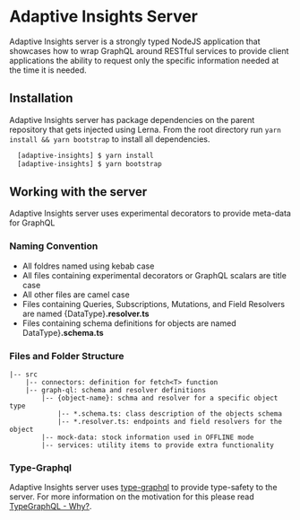 # Adaptive Insights Server

Adaptive Insights server is a strongly typed NodeJS application that showcases how to wrap GraphQL around RESTful services to provide client applications the ability to request only the specific information needed at the time it is needed.

## Installation

Adaptive Insights server has package dependencies on the parent repository that gets injected using Lerna. From the root directory run `yarn install && yarn bootstrap` to install all dependencies.

```sh
  [adaptive-insights] $ yarn install
  [adaptive-insights] $ yarn bootstrap
```

## Working with the server

Adaptive Insights server uses experimental decorators to provide meta-data for GraphQL

### Naming Convention

- All foldres named using kebab case
- All files containing experimental decorators or GraphQL scalars are title case
- All other files are camel case
- Files containing Queries, Subscriptions, Mutations, and Field Resolvers are named {DataType}**.resolver.ts**
- Files containing schema definitions for objects are named DataType}**.schema.ts**

### Files and Folder Structure

    |-- src
        |-- connectors: definition for fetch<T> function
        |-- graph-ql: schema and resolver definitions
            |-- {object-name}: schma and resolver for a specific object type
                |-- *.schema.ts: class description of the objects schema
                |-- *.resolver.ts: endpoints and field resolvers for the object
            |-- mock-data: stock information used in OFFLINE mode
            |-- services: utility items to provide extra functionality

### Type-Graphql

Adaptive Insights server uses [type-graphql](https://typegraphql.ml/) to provide type-safety to the server. For more information on the motivation for this please read [TypeGraphQL - Why?](https://typegraphql.ml/docs/introduction.html#why).
